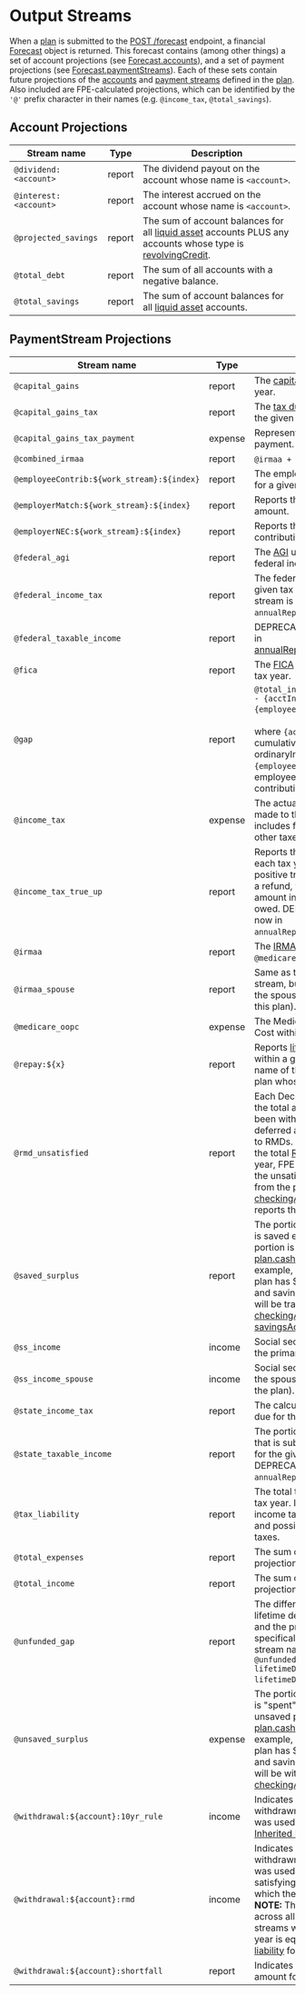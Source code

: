 # Output Streams

When a [plan](datatypes.md#plan) is submitted to the [POST /forecast](README.md#post-v6forecast) endpoint, a financial [Forecast](datatypes.md#forecast) object is returned.  This forecast contains (among other things) a set of account projections (see [Forecast.accounts](datatypes.md#forecast)), and a set of payment projections (see [Forecast.paymentStreams](datatypes.md#forecast)).  Each of these sets contain future projections of the [accounts](datatypes.md#account) and [payment streams](datatypes.md#paymentstream) defined in the [plan](datatypes.md#plan).  Also included are FPE-calculated projections, which can be identified by the `'@'` prefix character in their names (e.g. `@income_tax`, `@total_savings`).

## Account Projections

| Stream name | Type | Description |
| ----------- | ---- | ----------- |
| `@dividend:<account>` | report | The dividend payout on the account whose name is `<account>`. |
| `@interest:<account>` | report | The interest accrued on the account whose name is `<account>`. |
| `@projected_savings` | report | The sum of account balances for all [liquid asset](terms.md#liquid-asset) accounts PLUS any accounts whose type is [revolvingCredit](datatypes.md#accounttype). |
| `@total_debt` | report | The sum of all accounts with a negative balance. |
| `@total_savings` | report | The sum of account balances for all [liquid asset](terms.md#liquid-asset) accounts. |

## PaymentStream Projections

| Stream name | Type | Description |
| ----------- | ---- | ----------- |
| `@capital_gains` | report | The [capital gains](https://www.investopedia.com/articles/personal-finance/101515/comparing-longterm-vs-shortterm-capital-gain-tax-rates.asp) for the given tax year. |
| `@capital_gains_tax` | report | The [tax due on all capital gains](https://www.investopedia.com/terms/c/capital_gains_tax.asp) for the given tax year. |
| `@capital_gains_tax_payment` | expense | Represents a [capital gains tax](https://www.investopedia.com/terms/c/capital_gains_tax.asp) payment. |
| `@combined_irmaa` | report | `@irmaa + @irmaa_spouse`. |
| `@employeeContrib:${work_stream}:${index}` | report | The employee contribution amount for a given earned income stream. |
| `@employerMatch:${work_stream}:${index}` | report | Reports the employer match amount. |
| `@employerNEC:${work_stream}:${index}` | report | Reports the non-elective employer contributions (NEC's). |
| `@federal_agi` | report | The [AGI](https://www.investopedia.com/terms/a/agi.asp) used for calculating federal income taxes. |
| `@federal_income_tax` | report | The federal income tax due for the given tax year.  DEPRECATED: this stream is now in `annualReports.fedIncomeTaxDue`. |
| `@federal_taxable_income` | report | DEPRECATED. This stream is now in [annualReports.fedTaxableIncome](datatypes.md#annualreports). |
| `@fica` | report | The [FICA](https://www.investopedia.com/terms/f/fica.asp) amount due for the given tax year. |
| `@gap` | report | `@total_income - @total_expenses - {acctInterest} - {employeeILCs}`,<br/><br/>where `{acctInterest}` is the cumulative interest across all ordinaryIncome accounts, and `{employeeILCs}` is the cumulative employee income-linked contributions |
| `@income_tax` | expense | The actual income tax payments made to the IRS.  Income tax includes federal, state, FICA, and other taxes. |
| `@income_tax_true_up` | report | Reports the annual true-up for each tax year in the simulation.  A positive true-up amount indicates a refund, whereas a negative amount indicates the actual tax owed.  DEPRECATED: this stream is now in `annualReports.incomeTaxTrueUp`. |
| `@irmaa` | report | The [IRMAA](https://www.medicareresources.org/medicare-eligibility-and-enrollment/what-is-the-income-related-monthly-adjusted-amount-irmaa/) portion of the total `@medicare_oopc` expense. |
| `@irmaa_spouse` | report | Same as the `@irmaa` payment stream, but applies exclusively to the spouse (if one is defined for this plan). |
| `@medicare_oopc` | expense | The Medicare Out-Of-Pocket-Cost within a given period. |
| `@repay:${x}` | report | Reports [lifetime debt](terms.md#lifetimedebt) repayment within a given period. `${x}` is the name of the first account in the plan whose type is [revolvingCredit](datatypes.md#accounttype). |
| `@rmd_unsatisfied` | report | Each December, FPE determines the total amount of money that has been withdrawn across all tax-deferred accounts that are subject to RMDs.  If this amount is less than the total [RMD liability](terms.md#rmd-liability) for a given year, FPE will explicitly withdraw the unsatisfied portion of the RMD from the plan's [designated checkingAccount](datatypes.md#cashflow).  This stream reports this <i>unsatisfied portion</i>. |
| `@saved_surplus` | report | The portion of [excess income](terms.md#excessincome) that is saved each month.  The saved portion is determined by [plan.cashFlow.savingRate](datatypes.md#cashflow). For example, if in a given month the plan has $1,000 of excess income, and savingRate = 0.75, then $250 will be transferred plan's [checkingAccount](datatypes.md#cashflow) into the plan's [savingsAccount](datatypes.md#cashflow). |
| `@ss_income` | income | Social security income stream for the primary member of the plan. |
| `@ss_income_spouse` | income | Social security income stream for the spouse (if one is defined for the plan). |
| `@state_income_tax` | report | The calculated state income tax due for the given tax year. |
| `@state_taxable_income` | report | The portion of the plan's income that is subject to state income tax for the given tax year. DEPRECATED: this stream is now in `annualReports.stateTaxableIncome`. |
| `@tax_liability` | report | The total tax liability for the given tax year.  Includes federal+state income tax, FICA, capital gains tax, and possibly other state-specific taxes. |
| `@total_expenses` | report | The sum of all PaymentStream projections of type `expense`. |
| `@total_income` | report | The sum of all PaymentStream projections of type `income`. |
| `@unfunded_gap` | report | The difference between the lifetime debt in the current period and the previous period.  More specifically, given the lifetime debt stream named `lifetimeDebt`, `@unfunded_gap[k] = min(0, lifetimeDebt[k] - lifetimeDebt[k-1])`. |
| `@unsaved_surplus` | expense | The portion of [excess income](terms.md#excessincome) that is "spent" each month.  The unsaved portion is determined by [plan.cashFlow.savingRate](datatypes.md#cashflow). For example, if in a given month the plan has $1,000 of excess income, and savingRate = 0.75, then $750 will be withdrawn from the plan's [checkingAccount](datatypes.md#cashflow). |
| `@withdrawal:${account}:10yr_rule` | income | Indicates the amount of money withdrawn from `${account}` that was used for satisfying the [Inherited IRA 10 Year Rule](inherited_ira.md). |
| `@withdrawal:${account}:rmd` | income | Indicates the amount of money withdrawn from `${account}` that was used for the purpose of satisfying RMDs for the year in which the payment occurred.  <br/><b>NOTE:</b> The sum of the values across all `@withdrawal:.*:rmd` streams within a given calendar year is equivalent to the total [RMD liability](terms.md#rmd-liability) for that year. |
| `@withdrawal:${account}:shortfall` | report | Indicates the [shortfall withdrawal](https://github.com/newretirement/fpe-api/blob/master/terms.md#shortfall-withdrawal) amount for the specified account. |